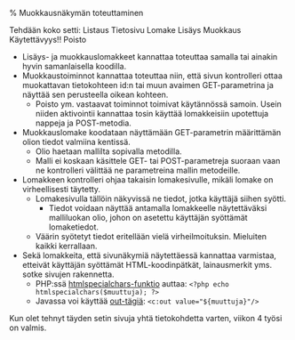% Muokkausnäkymän toteuttaminen
<!-- order: 8 -->

<wip />

<comment>
Tehdään koko setti:
  Listaus
  Tietosivu
  Lomake
    Lisäys
    Muokkaus
    Käytettävyys!!
  Poisto
</comment>

* Lisäys- ja muokkauslomakkeet kannattaa toteuttaa samalla tai ainakin hyvin samanlaisella koodilla.
* Muokkaustoiminnot kannattaa toteuttaa niin, että sivun kontrolleri ottaa muokattavan tietokohteen id:n tai muun avaimen GET-parametrina ja näyttää sen perusteella oikean kohteen.
    * Poisto ym. vastaavat toiminnot toimivat käytännössä samoin. Usein niiden aktivointii kannattaa tosin käyttää lomakkeisiin upotettuja nappeja ja POST-metodia.
* Muokkauslomake koodataan näyttämään GET-parametrin määrittämän olion tiedot valmiina kentissä. 
    * Olio haetaan mallilta sopivalla metodilla.
    * Malli ei koskaan käsittele GET- tai POST-parametreja suoraan vaan ne kontrolleri välittää ne parametreina mallin metodeille.
* Lomakkeen kontrolleri ohjaa takaisin lomakesivulle, mikäli lomake on virheellisesti täytetty.
    * Lomakesivulla tällöin näkyvissä ne tiedot, jotka käyttäjä siihen syötti.
        * Tiedot voidaan näyttää antamalla lomakkeelle näytettäväksi malliluokan olio, johon on asetettu käyttäjän syöttämät lomaketiedot.
    * Väärin syötetyt tiedot eritellään vielä virheilmoituksin. Mieluiten kaikki kerrallaan.
* Sekä lomakkeita, että sivunäkymiä näytettäessä kannattaa varmistaa, etteivät käyttäjän syöttämät HTML-koodinpätkät, lainausmerkit yms.
  sotke sivujen rakennetta.
    * PHP:ssä [htmlspecialchars-funktio](http://www.php.net/manual/en/function.htmlspecialchars.php) auttaa: `<?php echo htmlspecialchars($muuttuja); ?>`
    * Javassa voi käyttää [out-tägiä](http://docs.oracle.com/javaee/5/jstl/1.1/docs/tlddocs/): `<c:out value="${muuttuja}"/>`


<last>
Kun olet tehnyt täyden setin sivuja yhtä tietokohdetta varten, viikon 4 työsi on valmis.
</last>
